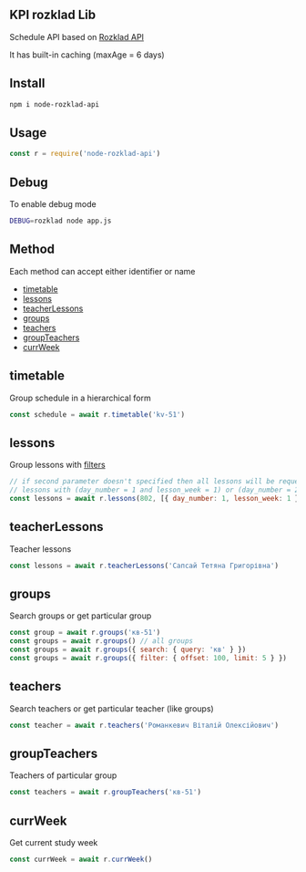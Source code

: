 ## KPI rozklad Lib
Schedule API based on [Rozklad API](https://api.rozklad.org.ua/)

It has built-in caching (maxAge = 6 days)

## Install
```bash
npm i node-rozklad-api
```
## Usage
```js
const r = require('node-rozklad-api')
```
## Debug
To enable debug mode
```bash
DEBUG=rozklad node app.js
```
## Method
Each method can accept either identifier or name
- [timetable](#timetable)
- [lessons](#lessons)
- [teacherLessons](#teacherlessons)
- [groups](#groups)
- [teachers](#teachers)
- [groupTeachers](#groupteachers)
- [currWeek](#currweek)

## timetable

Group schedule in a hierarchical form

```js
const schedule = await r.timetable('kv-51')
```

## lessons

Group lessons with [filters](https://api.rozklad.org.ua/v2/doc_groups)

```js
// if second parameter doesn't specified then all lessons will be requested
// lessons with (day_number = 1 and lesson_week = 1) or (day_number = 2)
const lessons = await r.lessons(802, [{ day_number: 1, lesson_week: 1 }, { day_number: 2 }])
```

## teacherLessons

Teacher lessons

```js
const lessons = await r.teacherLessons('Сапсай Тетяна Григорівна')
```

## groups

Search groups or get particular group

```js
const group = await r.groups('кв-51')
const groups = await r.groups() // all groups
const groups = await r.groups({ search: { query: 'кв' } })
const groups = await r.groups({ filter: { offset: 100, limit: 5 } })
```

## teachers

Search teachers or get particular teacher (like groups)

```js
const teacher = await r.teachers('Романкевич Віталій Олексійович')
```

## groupTeachers

Teachers of particular group

```js
const teachers = await r.groupTeachers('кв-51')
```

## currWeek

Get current study week

```js
const currWeek = await r.currWeek()
```
